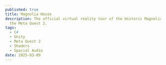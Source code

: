 ```yaml
---
published: true
title: Magnolia House
description: The official virtual reality tour of the Historic Magnolia House on
  the Meta Quest 2.
tags:
  - C#
  - Unity
  - Meta Quest 2
  - Shaders
  - Spacial Audio
date: 2025-03-09
---
```

